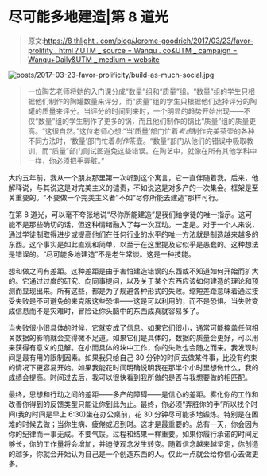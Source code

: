 # 尽可能多地建造|第 8 道光

> 原文:[https://8 thlight . com/blog/Jerome-goodrich/2017/03/23/favor-prolifity . html？UTM _ source = Wanqu . co&UTM _ campaign = Wanqu+Daily&UTM _ medium = website](https://8thlight.com/blog/jerome-goodrich/2017/03/23/favor-prolificity.html?utm_source=wanqu.co&utm_campaign=Wanqu+Daily&utm_medium=website)

![posts/2017-03-23-favor-prolificity/build-as-much-social.jpg](../Images/db2a0ef2348994c8ae966134c7fb7c2c.png)

> 一位陶艺老师将她的入门课分成“数量”组和“质量”组。“数量”组的学生只根据他们制作的陶罐数量来评分，而“质量”组的学生只根据他们选择评分的陶罐的质量来评分。当评分的时间到来时，一个明显的趋势开始出现——不仅“数量”组的学生制作了更多的锅，而且他们制作的锅比“质量”组的质量更高。“这很自然。”这位老师心想:“当‘质量’部门忙着*考虑*制作完美茶壶的各种不同方法时，‘数量’部门忙着*制作*茶壶。“数量”部门从他们的错误中吸取教训，而“质量”部门则试图避免这些错误。在陶艺中，就像在所有其他学科中一样，你必须把手弄脏。”

大约五年前，我从一个朋友那里第一次听到这个寓言，它一直伴随着我。后来，他解释说，与其说这是对完美主义的谴责，不如说这是对多产的一次集会。框架是至关重要的。“不要做一个完美主义者”不如“尽你所能去建造”那样可行。

在第 8 道光，可以毫不夸张地说“尽你所能建造”是我们给学徒的唯一指示。这可能不是那些确切的话，但这种情绪融入了每一次互动。一定是。对于一个人来说，通过学徒制取得进步或提高他们在任何行业的水平的唯一方法就是制造越来越多的东西。这个事实是如此直观和简单，以至于在这里提及它似乎是愚蠢的。这种想法是错误的。“尽可能多地建造”不是老生常谈。这是一种技能。

想和做之间有差距。这种差距是由于害怕建造错误的东西或不知道如何开始而扩大的。它通过过度的研究、向同事提问，以及关于某个东西应该如何建造的理论和预测而显现出来。所有这些，都是为了规避各种形式的失败。缩短差距意味着通过接受失败是不可避免的来克服这些恐惧——这是可以利用的，而不是恐惧。当失败变成信息而不是灾难时，冒险让你头脑中的东西成真就容易多了。

当失败很小很具体的时候，它就变成了信息。如果它们很小，通常可能掩盖任何相关数据的影响就会变得微不足道。如果它们是具体的，数据的质量会更好，可以用来获得有意义的见解。在小而具体的块中工作，你的失败也会随之而来。我发现时间是最有用的限制因素。如果我只给自己 30 分钟的时间去做某件事，比没有约束的情况下更容易开始。如果我能花时间明确说明我在那半个小时里想做什么，我的成绩会提高。时间过去后，我可以很快看到我所做的是否与我想要做的相匹配。

最终，思想和行动之间的差距——多产的障碍——是信心的差距。雾化你的工作和改善你得到的反馈类型只能让你到此为止。最终，你必须“弄脏你的手”所以找个时间(我的时间是早上 6:30)坐在办公桌前，花 30 分钟尽可能多地锻炼。特别是在困难的时候去做；当你生病、疲倦或迟到时。这才是最重要的。总有一天，你会因为你的纪律而一事无成。不要气馁。过程和结果一样重要。如果你履行承诺的时间足够长，你的工作量将会增加，并迫使观念发生转变。随着信念越来越坚定，你创造的越多，你就会开始认为自己是一个创造东西的人。仅此一点就会给你信心去做更多。